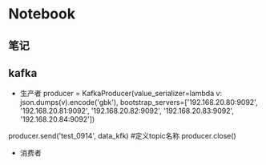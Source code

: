 # Notebook
笔记
---

## kafka
  + 生产者
 producer = KafkaProducer(value_serializer=lambda v: json.dumps(v).encode('gbk'),
                             bootstrap_servers=['192.168.20.80:9092', '192.168.20.81:9092', '192.168.20.82:9092',
                                                '192.168.20.83:9092', '192.168.20.84:9092'])

 producer.send('test_0914', data_kfk) #定义topic名称
 producer.close()
 
  + 消费者
    
